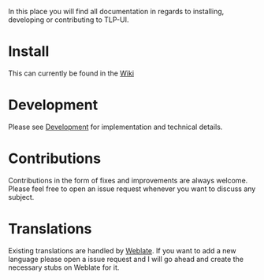 In this place you will find all documentation in regards to installing, developing or contributing to TLP-UI.

# Install

This can currently be found in the [Wiki](https://github.com/d4nj1/TLPUI/wiki)

# Development

Please see [Development](DEVELOPMENT.md) for implementation and technical details.

# Contributions

Contributions in the form of fixes and improvements are always welcome. Please feel free to open an issue request
whenever you want to discuss any subject.

# Translations

Existing translations are handled by [Weblate](https://hosted.weblate.org/projects/tlpui/). If you want to add a new
language please open a issue request and I will go ahead and create the necessary stubs on Weblate for it.
